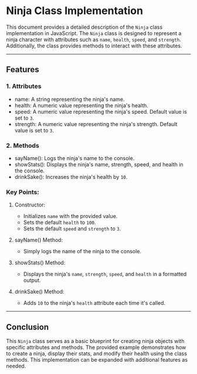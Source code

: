 # Ninja Class Implementation

This document provides a detailed description of the `Ninja` class implementation in JavaScript. The `Ninja` class is designed to represent a ninja character with attributes such as `name`, `health`, `speed`, and `strength`. Additionally, the class provides methods to interact with these attributes.

-----------------------------------------------------------------------------------------------
## Features

### 1. Attributes

- name: A string representing the ninja's name.
- health: A numeric value representing the ninja's health.
- speed: A numeric value representing the ninja's speed. Default value is set to `3`.
- strength: A numeric value representing the ninja's strength. Default value is set to `3`.

### 2. Methods

- sayName(): Logs the ninja's name to the console.
- showStats(): Displays the ninja's name, strength, speed, and health in the console.
- drinkSake(): Increases the ninja's health by `10`.

### Key Points:

1. Constructor:
   - Initializes `name` with the provided value.
   - Sets the default `health` to `100`.
   - Sets the default `speed` and `strength` to `3`.

2. sayName() Method:
   - Simply logs the name of the ninja to the console.

3. showStats() Method:
   - Displays the ninja's `name`, `strength`, `speed`, and `health` in a formatted output.

4. drinkSake() Method:
   - Adds `10` to the ninja's `health` attribute each time it's called.

--------------------------------------------------------------------------------

## Conclusion

This `Ninja` class serves as a basic blueprint for creating ninja objects with specific attributes and methods. The provided example demonstrates how to create a ninja, display their stats, and modify their health using the class methods. This implementation can be expanded with additional features as needed.
